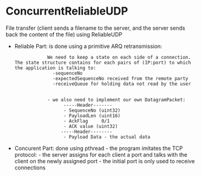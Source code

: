 # ConcurrentReliableUDP

File transfer (client sends a filename to the server, and the server sends back the content of the file) using ReliableUDP

- Reliable Part:  is done using a primitive ARQ retransmission:

                  We need to keep a state on each side of a connection. The state structure contains for each pairs of (IP:port) to which the application is talking to:
                    -sequenceNo
                    -expectedSequenceNo received from the remote party
                    -receiveQueue for holding data not read by the user
                    
                    
                  - we also need to implement our own DatagramPacket:
                        -----Header-------
                        - SequenceNo (uint32)
                        - PayloadLen (uint16)
                        - AckFlag     0/1
                        - ACK value (uint32)
                       -----Header--------
                        - Payload Data - the actual data
                        
- Concurent Part: done using pthread
                  - the program imitates the TCP protocol:
                      - the server assigns for each client a port and talks with the client on the newly assigned port
                      - the initial port is only used to receive connections
                  



